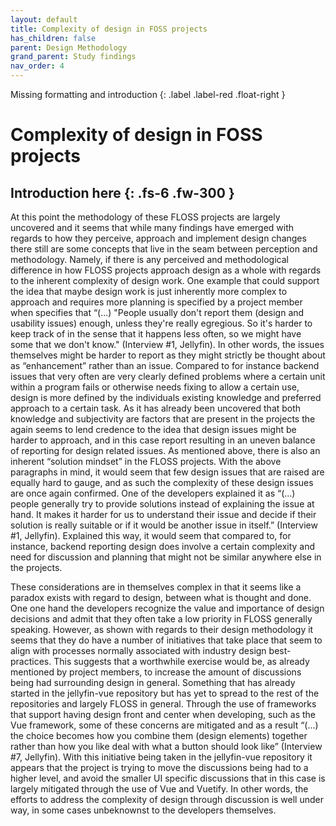 ```yaml
---
layout: default
title: Complexity of design in FOSS projects
has_children: false
parent: Design Methodology
grand_parent: Study findings
nav_order: 4
---
```

Missing formatting and introduction
{: .label .label-red .float-right }
# Complexity of design in FOSS projects
Introduction here
{: .fs-6 .fw-300 }
---

At this point the methodology of these FLOSS projects are largely uncovered and it seems that while many findings have emerged with regards to how they perceive, approach and implement design changes there still are some concepts that live in the seam between perception and methodology. Namely, if there is any perceived and methodological difference in how FLOSS projects approach design as a whole with regards to the inherent complexity of design work. One example that could support the idea that maybe design work is just inherently more complex to approach and requires more planning is specified by a project member when specifies that “(...) "People usually don't report them (design and usability issues) enough, unless they're really egregious. So it's harder to keep track of in the sense that it happens less often, so we might have some that we don't know." (Interview #1, Jellyfin). In other words, the issues themselves might be harder to report as they might strictly be thought about as “enhancement” rather than an issue. Compared to for instance backend issues that very often are very clearly defined problems where a certain unit within a program fails or otherwise needs fixing to allow a certain use, design is more defined by the individuals existing knowledge and preferred approach to a certain task. As it has already been uncovered that both knowledge and subjectivity are factors that are present in the projects the again seems to lend credence to the idea that design issues might be harder to approach, and in this case report resulting in an uneven balance of reporting for design related issues.
As mentioned above, there is also an inherent “solution mindset” in the FLOSS projects. With the above paragraphs in mind, it would seem that few design issues that are raised are equally hard to gauge, and as such the complexity of these design issues are once again confirmed. One of the developers explained it as “(...) people generally try to provide solutions instead of explaining the issue at hand. It makes it harder for us to understand their issue and decide if their solution is really suitable or if it would be another issue in itself.” (Interview #1, Jellyfin). Explained this way, it would seem that compared to, for instance, backend reporting design does involve a certain complexity and need for discussion and planning that might not be similar anywhere else in the projects.

These considerations are in themselves complex in that it seems like a paradox exists with regard to design, between what is thought and done. One one hand the developers recognize the value and importance of design decisions and admit that they often take a low priority in FLOSS generally speaking. However, as shown with regards to their design methodology it seems that they do have a number of initiatives that take place that seem to align with processes normally associated with industry design best-practices. This suggests that a worthwhile exercise would be, as already mentioned by project members, to increase the amount of discussions being had surrounding design in general. Something that has already started in the jellyfin-vue repository but has yet to spread to the rest of the repositories and largely FLOSS in general. Through the use of frameworks that support having design front and center when developing, such as the Vue framework, some of these concerns are mitigated and as a result “(...) the choice becomes how you combine them (design elements) together rather than how you like deal with what a button should look like” (Interview #7, Jellyfin). With this initiative being taken in the jellyfin-vue repository it appears that the project is trying to move the discussions being had to a higher level, and avoid the smaller UI specific discussions that in this case is largely mitigated through the use of Vue and Vuetify. In other words, the efforts to address the complexity of design through discussion is well under way, in some cases unbeknownst to the developers themselves.